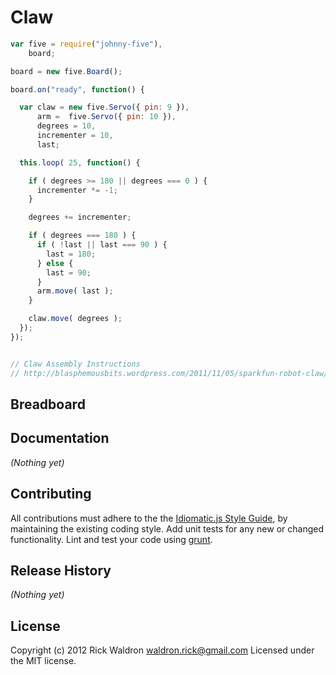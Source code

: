 # Claw

```javascript
var five = require("johnny-five"),
    board;

board = new five.Board();

board.on("ready", function() {

  var claw = new five.Servo({ pin: 9 }),
      arm =  five.Servo({ pin: 10 }),
      degrees = 10,
      incrementer = 10,
      last;

  this.loop( 25, function() {

    if ( degrees >= 180 || degrees === 0 ) {
      incrementer *= -1;
    }

    degrees += incrementer;

    if ( degrees === 180 ) {
      if ( !last || last === 90 ) {
        last = 180;
      } else {
        last = 90;
      }
      arm.move( last );
    }

    claw.move( degrees );
  });
});


// Claw Assembly Instructions
// http://blasphemousbits.wordpress.com/2011/11/05/sparkfun-robot-claw/

```

## Breadboard




## Documentation

_(Nothing yet)_









## Contributing
All contributions must adhere to the the [Idiomatic.js Style Guide](https://github.com/rwldrn/idiomatic.js),
by maintaining the existing coding style. Add unit tests for any new or changed functionality. Lint and test your code using [grunt](https://github.com/cowboy/grunt).

## Release History
_(Nothing yet)_

## License
Copyright (c) 2012 Rick Waldron <waldron.rick@gmail.com>
Licensed under the MIT license.
